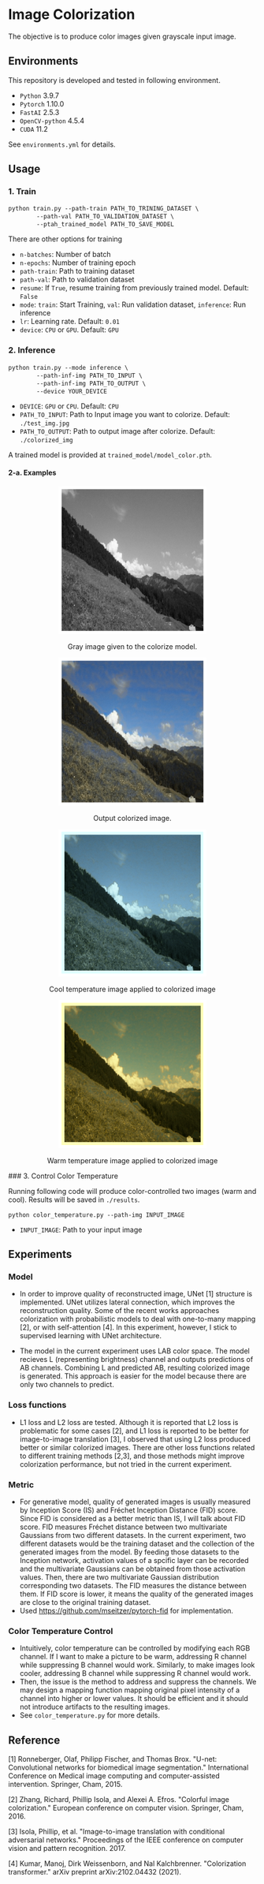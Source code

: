 # Image Colorization 
The objective is to produce color images given grayscale input image. 

## Environments
This repository is developed and tested in following environment. 
- `Python` 3.9.7
- `Pytorch` 1.10.0
- `FastAI` 2.5.3
- `OpenCV-python` 4.5.4
- `CUDA` 11.2

See `environments.yml` for details. 



## Usage

### 1. Train

```
python train.py --path-train PATH_TO_TRINING_DATASET \
        --path-val PATH_TO_VALIDATION_DATASET \
        --ptah_trained_model PATH_TO_SAVE_MODEL
```

There are other options for training
- `n-batches`: Number of batch
- `n-epochs`: Number of training epoch
- `path-train`: Path to training dataset
- `path-val`: Path to validation dataset
- `resume`: If `True`, resume training from previously trained model. Default: `False`
- `mode`: `train`: Start Training, `val`: Run validation dataset, `inference`: Run inference
- `lr`: Learning rate. Default: `0.01`
- `device`: `CPU` or `GPU`. Default: `GPU`

### 2. Inference

```
python train.py --mode inference \ 
        --path-inf-img PATH_TO_INPUT \  
        --path-inf-img PATH_TO_OUTPUT \
        --device YOUR_DEVICE
```

- `DEVICE`: `GPU` or `CPU`. Default: `CPU`
- `PATH_TO_INPUT`: Path to Input image you want to colorize. Default: `./test_img.jpg`
- `PATH_TO_OUTPUT`: Path to output image after colorize. Default: `./colorized_img`

A trained model is provided at `trained_model/model_color.pth`. 


#### 2-a. Examples
<p align="center">
    <img src="results/gray_input.png" width= "300">
</p>
<p align=center>
Gray image given to the colorize model. 
</p>

<p align="center">
    <img src="results/colorized_img.png" width= "300">
</p>
<p align=center>
Output colorized image. 
</p>
        
<p align="center">
    <img src="results/test_img_cool.png" width= "300">
</p>
<p align="center">
Cool temperature image applied to colorized image
</p>

<p align="center">
    <img src="results/test_img_warm.png" width= "300">
</p>
<p align="center">
Warm temperature image applied to colorized image
</p>
### 3. Control Color Temperature

Running following code will produce color-controlled two images (warm and cool). Results will be saved in `./results`. 
 
```
python color_temperature.py --path-img INPUT_IMAGE
```

- `INPUT_IMAGE`: Path to your input image



## Experiments

### Model
- In order to improve quality of reconstructed image, UNet [1] structure is implemented. UNet utilizes lateral connection, which improves the reconstruction quality. Some of the recent works approaches colorization with probabilistic models to deal with one-to-many mapping [2], or with self-attention [4]. In this experiment, however, I stick to supervised learning with UNet architecture. 

- The model in the current experiment uses LAB color space. The model recieves L (representing brightness) channel and outputs predictions of AB channels. Combining L and predicted AB, resulting colorized image is generated. This approach is easier for the model because there are only two channels to predict. 

### Loss functions
- L1 loss and L2 loss are tested. Although it is reported that L2 loss is problematic for some cases [2], and L1 loss is reported to be better for image-to-image translation [3], I observed that using L2 loss produced better or similar colorized images. There are other loss functions related to different training methods [2,3], and those methods might improve colorization performance, but not tried in the current experiment. 

### Metric
- For generative model, quality of generated images is usually measured by Inception Score (IS) and Fréchet Inception Distance (FID) score. Since FID is considered as a better metric than IS, I will talk about FID score. FID measures Fréchet distance between two multivariate Gaussians from two different datasets. In the current experiment, two different datasets would be the training dataset and the collection of the generated images from the model. By feeding those datasets to the Inception network, activation values of a spcific layer can be recorded and the multivariate Gaussians can be obtained from those activation values. Then, there are two multivariate Gaussian distribution corresponding two datasets. The FID measures the distance between them. If FID score is lower, it means the quality of the generated images are close to the original training dataset. 
- Used https://github.com/mseitzer/pytorch-fid for implementation. 

### Color Temperature Control
- Intuitively, color temperature can be controlled by modifying each RGB channel. If I want to make a picture to be warm, addressing R channel while suppressing B channel would work. Similarly, to make images look cooler, addressing B channel while suppressing R channel would work. 
- Then, the issue is the method to address and suppress the channels. We may design a mapping function mapping original pixel intensity of a channel into higher or lower values. It should be efficient and it should not introduce artifacts to the resulting images. 
- See `color_temperature.py` for more details. 




## Reference

[1] Ronneberger, Olaf, Philipp Fischer, and Thomas Brox. "U-net: Convolutional networks for biomedical image segmentation." International Conference on Medical image computing and computer-assisted intervention. Springer, Cham, 2015.

[2] Zhang, Richard, Phillip Isola, and Alexei A. Efros. "Colorful image colorization." European conference on computer vision. Springer, Cham, 2016.

[3] Isola, Phillip, et al. "Image-to-image translation with conditional adversarial networks." Proceedings of the IEEE conference on computer vision and pattern recognition. 2017.

[4] Kumar, Manoj, Dirk Weissenborn, and Nal Kalchbrenner. "Colorization transformer." arXiv preprint arXiv:2102.04432 (2021).

